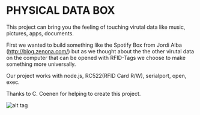 # PHYSICAL DATA BOX

This project can bring you the feeling of touching virutal data like music, pictures, apps, documents.

First we wanted to build something like the Spotify Box from Jordi Alba (http://blog.zenona.com/) but as we thought about 
the the other virutal data on the computer that can be opened with RFID-Tags we choose to make something more universally.

Our project works with node.js, RC522(RFID Card R/W), serialport, open, exec.

Thanks to C. Coenen for helping to create this project.

![alt tag](https://www.dropbox.com/s/6i818j5cl2k890f/IMG_2787.jpg?dl=0)

